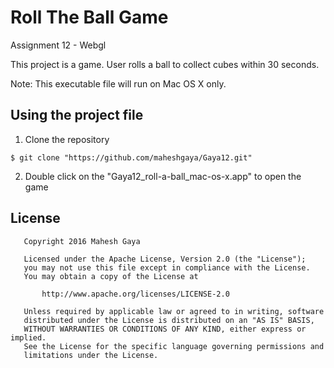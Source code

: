 # Roll The Ball Game
Assignment 12 - Webgl

This project is a game. User rolls a ball to collect cubes within 30 seconds.

Note: This executable file will run on Mac OS X only.

## Using the project file
1. Clone the repository
  
  ```
  $ git clone "https://github.com/maheshgaya/Gaya12.git"
  ```
2. Double click on the "Gaya12_roll-a-ball_mac-os-x.app" to open the game


## License

```
   Copyright 2016 Mahesh Gaya
   
   Licensed under the Apache License, Version 2.0 (the "License");
   you may not use this file except in compliance with the License.
   You may obtain a copy of the License at

       http://www.apache.org/licenses/LICENSE-2.0

   Unless required by applicable law or agreed to in writing, software
   distributed under the License is distributed on an "AS IS" BASIS,
   WITHOUT WARRANTIES OR CONDITIONS OF ANY KIND, either express or implied.
   See the License for the specific language governing permissions and
   limitations under the License.

```
